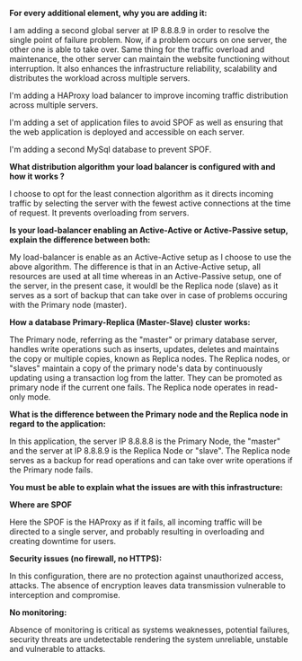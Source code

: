 **For every additional element, why you are adding it:**

I am adding a second global server at IP 8.8.8.9 in order to resolve the single point of failure problem. Now, if a problem occurs on one server, the other one is able to take over.
Same thing for the traffic overload and maintenance, the other server can maintain the website functioning without interruption. 
It also enhances the infrastructure reliability, scalability and distributes the workload across multiple servers. 

I'm adding a HAProxy load balancer to improve incoming traffic distribution across multiple servers. 

I'm adding a set of application files to avoid SPOF as well as ensuring that the web application is deployed and accessible on each server. 

I'm adding a second MySql database to prevent SPOF.

**What distribution algorithm your load balancer is configured with and how it works ?**

I choose to opt for the least connection algorithm as it directs incoming traffic by selecting the server with the fewest active connections at the time of request. It prevents overloading from servers.

**Is your load-balancer enabling an Active-Active or Active-Passive setup, explain the difference between both:**

My load-balancer is enable as an Active-Active setup as I choose to use the above algorithm. The difference is that in an Active-Active setup, all resources are used at all time whereas in an Active-Passive setup, one of the server, in the present case, it wouldl be the Replica node (slave) as it serves as a sort of backup that can take over in case of problems occuring with the Primary node (master).

**How a database Primary-Replica (Master-Slave) cluster works:**

The Primary node, referring as the "master" or primary database server, handles write operations such as inserts, updates, deletes and maintains the copy or multiple copies, known as Replica nodes. The Replica nodes, or "slaves" maintain a copy of the primary node's data by continuously updating using a transaction log from the latter. They can be promoted as primary node if the current one fails. The Replica node operates in read-only mode. 

**What is the difference between the Primary node and the Replica node in regard to the application:**

In this application, the server IP 8.8.8.8 is the Primary Node, the "master" and the server at IP 8.8.8.9 is the Replica Node or "slave".
The Replica node serves as a backup for read operations and can take over write operations if the Primary node fails.

**You must be able to explain what the issues are with this infrastructure:**

**Where are SPOF**

Here the SPOF is the HAProxy as if it fails, all incoming traffic will be directed to a single server, and probably resulting in overloading and creating downtime for users.

**Security issues (no firewall, no HTTPS):**

In this configuration, there are no protection against unauthorized access, attacks. 
The absence of encryption leaves data transmission vulnerable to interception and compromise.

**No monitoring:**

Absence of monitoring is critical as systems weaknesses, potential failures, security threats are undetectable rendering the system unreliable, unstable and vulnerable to attacks. 
